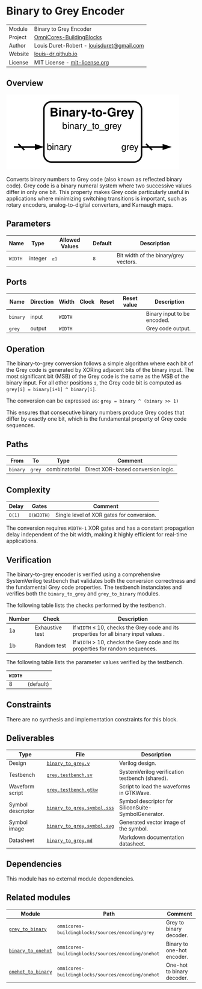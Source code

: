 # Binary to Grey Encoder

|         |                                                                                  |
| ------- | -------------------------------------------------------------------------------- |
| Module  | Binary to Grey Encoder                                                           |
| Project | [OmniCores-BuildingBlocks](https://github.com/Louis-DR/OmniCores-BuildingBlocks) |
| Author  | Louis Duret-Robert - [louisduret@gmail.com](mailto:louisduret@gmail.com)         |
| Website | [louis-dr.github.io](https://louis-dr.github.io)                                 |
| License | MIT License - [mit-license.org](https://mit-license.org)                         |

## Overview

![binary_to_grey](binary_to_grey.symbol.svg)

Converts binary numbers to Grey code (also known as reflected binary code). Grey code is a binary numeral system where two successive values differ in only one bit. This property makes Grey code particularly useful in applications where minimizing switching transitions is important, such as rotary encoders, analog-to-digital converters, and Karnaugh maps.

## Parameters

| Name    | Type    | Allowed Values | Default | Description                           |
| ------- | ------- | -------------- | ------- | ------------------------------------- |
| `WIDTH` | integer | `≥1`           | `8`     | Bit width of the binary/grey vectors. |

## Ports

| Name     | Direction | Width   | Clock | Reset | Reset value | Description                 |
| -------- | --------- | ------- | ----- | ----- | ----------- | --------------------------- |
| `binary` | input     | `WIDTH` |       |       |             | Binary input to be encoded. |
| `grey`   | output    | `WIDTH` |       |       |             | Grey code output.           |

## Operation

The binary-to-grey conversion follows a simple algorithm where each bit of the Grey code is generated by XORing adjacent bits of the binary input. The most significant bit (MSB) of the Grey code is the same as the MSB of the binary input. For all other positions `i`, the Grey code bit is computed as `grey[i] = binary[i+1] ^ binary[i]`.

The conversion can be expressed as: `grey = binary ^ (binary >> 1)`

This ensures that consecutive binary numbers produce Grey codes that differ by exactly one bit, which is the fundamental property of Grey code sequences.

## Paths

| From     | To     | Type          | Comment                            |
| -------- | ------ | ------------- | ---------------------------------- |
| `binary` | `grey` | combinatorial | Direct XOR-based conversion logic. |

## Complexity

| Delay  | Gates      | Comment                                   |
| ------ | ---------- | ----------------------------------------- |
| `O(1)` | `O(WIDTH)` | Single level of XOR gates for conversion. |

The conversion requires `WIDTH-1` XOR gates and has a constant propagation delay independent of the bit width, making it highly efficient for real-time applications.

## Verification

The binary-to-grey encoder is verified using a comprehensive SystemVerilog testbench that validates both the conversion correctness and the fundamental Grey code properties. The testbench instanciates and verifies both the `binary_to_grey` and `grey_to_binary` modules.

The following table lists the checks performed by the testbench.

| Number | Check           | Description                                                                            |
| ------ | --------------- | -------------------------------------------------------------------------------------- |
| 1a     | Exhaustive test | If `WIDTH` ≤ 10, checks the Grey code and its properties for all binary input values . |
| 1b     | Random test     | If `WIDTH` > 10, checks the Grey code and its properties for random sequences.         |

The following table lists the parameter values verified by the testbench.

| `WIDTH` |           |
| ------- | --------- |
| 8       | (default) |

## Constraints

There are no synthesis and implementation constraints for this block.

## Deliverables

| Type              | File                                                     | Description                                         |
| ----------------- | -------------------------------------------------------- | --------------------------------------------------- |
| Design            | [`binary_to_grey.v`](binary_to_grey.v)                   | Verilog design.                                     |
| Testbench         | [`grey.testbench.sv`](grey.testbench.sv)                 | SystemVerilog verification testbench (shared).      |
| Waveform script   | [`grey.testbench.gtkw`](grey.testbench.gtkw)             | Script to load the waveforms in GTKWave.            |
| Symbol descriptor | [`binary_to_grey.symbol.sss`](binary_to_grey.symbol.sss) | Symbol descriptor for SiliconSuite-SymbolGenerator. |
| Symbol image      | [`binary_to_grey.symbol.svg`](binary_to_grey.symbol.svg) | Generated vector image of the symbol.               |
| Datasheet         | [`binary_to_grey.md`](binary_to_grey.md)                 | Markdown documentation datasheet.                   |

## Dependencies

This module has no external module dependencies.

## Related modules

| Module                                              | Path                                               | Comment                    |
| --------------------------------------------------- | -------------------------------------------------- | -------------------------- |
| [`grey_to_binary`](grey_to_binary.md)               | `omnicores-buildingblocks/sources/encoding/grey`   | Grey to binary decoder.    |
| [`binary_to_onehot`](../onehot/binary_to_onehot.md) | `omnicores-buildingblocks/sources/encoding/onehot` | Binary to one-hot encoder. |
| [`onehot_to_binary`](../onehot/onehot_to_binary.md) | `omnicores-buildingblocks/sources/encoding/onehot` | One-hot to binary decoder. |

